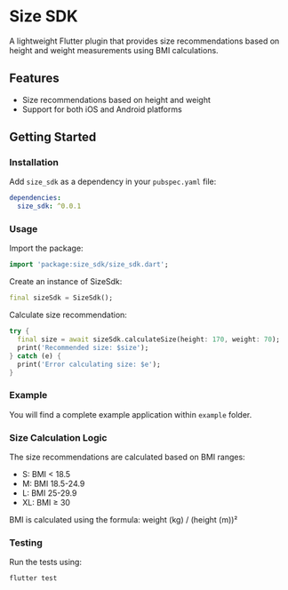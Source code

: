 
# Size SDK

A lightweight Flutter plugin that provides size recommendations based on height and weight measurements using BMI calculations.

## Features

- Size recommendations based on height and weight
- Support for both iOS and Android platforms

## Getting Started

### Installation

Add `size_sdk` as a dependency in your `pubspec.yaml` file:

```yaml
dependencies:
  size_sdk: ^0.0.1
```

### Usage

Import the package:

```dart
import 'package:size_sdk/size_sdk.dart';
```

Create an instance of SizeSdk:

```dart
final sizeSdk = SizeSdk();
```

Calculate size recommendation:

```dart
try {
  final size = await sizeSdk.calculateSize(height: 170, weight: 70);
  print('Recommended size: $size');
} catch (e) {
  print('Error calculating size: $e');
}
```

### Example

You will find a complete example application within `example` folder.


### Size Calculation Logic

The size recommendations are calculated based on BMI ranges:

- S: BMI < 18.5
- M: BMI 18.5-24.9
- L: BMI 25-29.9
- XL: BMI ≥ 30

BMI is calculated using the formula: weight (kg) / (height (m))²

### Testing

Run the tests using:

```sh
flutter test
```